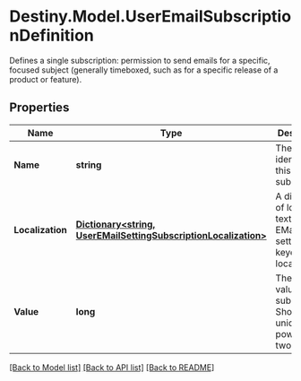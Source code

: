 # Destiny.Model.UserEmailSubscriptionDefinition
Defines a single subscription: permission to send emails for a specific, focused subject (generally timeboxed, such as for a specific release of a product or feature).

## Properties

Name | Type | Description | Notes
------------ | ------------- | ------------- | -------------
**Name** | **string** | The unique identifier for this subscription. | [optional] 
**Localization** | [**Dictionary&lt;string, UserEMailSettingSubscriptionLocalization&gt;**](UserEMailSettingSubscriptionLocalization.md) | A dictionary of localized text for the EMail Opt-in setting, keyed by the locale. | [optional] 
**Value** | **long** | The bitflag value for this subscription. Should be a unique power of two value. | [optional] 

[[Back to Model list]](../README.md#documentation-for-models) [[Back to API list]](../README.md#documentation-for-api-endpoints) [[Back to README]](../README.md)

